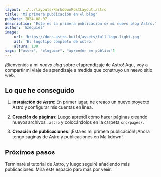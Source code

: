 ```yaml
---
layout: ../../layouts/MarkdownPostLayout.astro
title: 'Mi primera publicación en el blog'
pubDate: 2024-08-07
description: 'Este es la primera publicación de mi nuevo blog Astro.'
author: 'Ezequiel'
image:
    url: 'https://docs.astro.build/assets/full-logo-light.png'
    alt: 'El logotipo completo de Astro.'
    altura: 100
tags: ["astro", "bloguear", "aprender en público"]
---
```


¡Bienvenido a mi _nuevo blog_ sobre el aprendizaje de Astro! Aquí, voy a compartir mi viaje de aprendizaje a medida que construyo un nuevo sitio web.

## Lo que he conseguido

1. **Instalación de Astro**: En primer lugar, he creado un nuevo proyecto Astro y configurar mis cuentas en línea.

2. **Creación de páginas**: Luego aprendí cómo hacer páginas creando nuevos archivos `.astro` y colocándolos en la carpeta `src/pages/`.

3. **Creación de publicaciones**: ¡Esta es mi primera publicación! ¡Ahora tengo páginas de Astro y publicaciónes en Markdown!

## Próximos pasos

Terminaré el tutorial de Astro, y luego seguiré añadiendo más publicaciones. Mira este espacio para más por venir.


